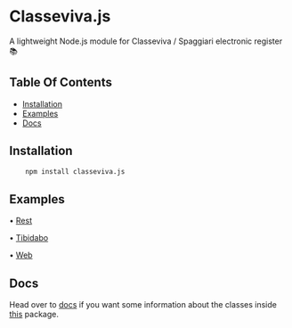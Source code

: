 # Classeviva.js
A lightweight Node.js module for Classeviva / Spaggiari electronic register 📚

## Table Of Contents
  - [Installation](#installation)
  - [Examples](#examples)
  - [Docs](#docs)

## Installation

```sh
    npm install classeviva.js
```

## Examples

• [Rest](docs/Examples/Rest.md)

• [Tibidabo](docs/Examples/Tibidabo.md)

• [Web](docs/Examples/Web.md)

## Docs

Head over to [docs](docs/README.md) if you want some information about the classes inside [this](https://npmjs.com/package/classeviva.js) package.
